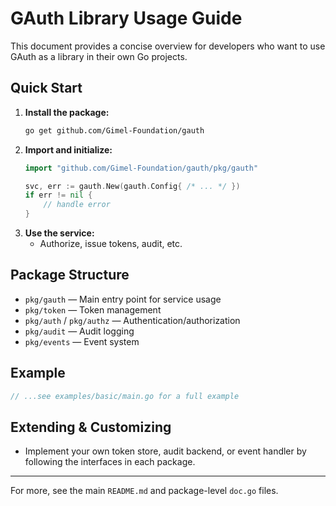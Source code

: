 # GAuth Library Usage Guide

This document provides a concise overview for developers who want to use GAuth as a library in their own Go projects.

## Quick Start

1. **Install the package:**
   ```sh
   go get github.com/Gimel-Foundation/gauth
   ```
2. **Import and initialize:**
   ```go
   import "github.com/Gimel-Foundation/gauth/pkg/gauth"

   svc, err := gauth.New(gauth.Config{ /* ... */ })
   if err != nil {
       // handle error
   }
   ```
3. **Use the service:**
   - Authorize, issue tokens, audit, etc.

## Package Structure
- `pkg/gauth` — Main entry point for service usage
- `pkg/token` — Token management
- `pkg/auth` / `pkg/authz` — Authentication/authorization
- `pkg/audit` — Audit logging
- `pkg/events` — Event system

## Example
```go
// ...see examples/basic/main.go for a full example
```

## Extending & Customizing
- Implement your own token store, audit backend, or event handler by following the interfaces in each package.

---
For more, see the main `README.md` and package-level `doc.go` files.
